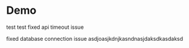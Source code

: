 # Demo

test
test
fixed api timeout issue

fixed database connection issue
asdjoasjkdnjkasndnasjdaksdkasdaksd